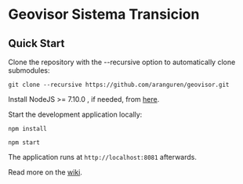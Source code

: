 Geovisor Sistema Transicion
==========

Quick Start
------------

Clone the repository with the --recursive option to automatically clone submodules:

`git clone --recursive https://github.com/aranguren/geovisor.git`

Install NodeJS >= 7.10.0 , if needed, from [here](https://nodejs.org/en/download/releases/).

Start the development application locally:

`npm install`

`npm start`

The application runs at `http://localhost:8081` afterwards.

Read more on the [wiki](https://github.com/aranguren/geovisor.git/wiki).
